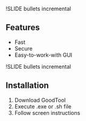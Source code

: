 !SLIDE bullets incremental

## Features

* Fast
* Secure
* Easy-to-work-with GUI

!SLIDE bullets incremental

## Installation

1. Download GoodTool
2. Execute .exe or .sh file
3. Follow screen instructions
